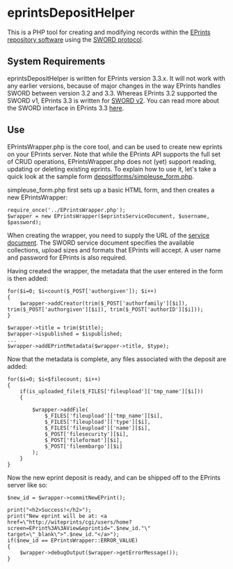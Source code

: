 eprintsDepositHelper
====================

This is a PHP tool for creating and modifying records within the [EPrints repository software](http://www.eprints.org/)
using the [SWORD protocol](http://swordapp.org/).


System Requirements
-------------------

eprintsDepositHelper is written for EPrints version 3.3.x. It will not work with any earlier versions, because of major
changes in the way EPrints handles SWORD between version 3.2 and 3.3. Whereas EPrints 3.2 supported the SWORD v1, EPrints
3.3 is written for [SWORD v2](http://swordapp.org/sword-v2/sword-v2-specifications/). You can read more about the SWORD
interface in EPrints 3.3 [here](http://wiki.eprints.org/w/API:EPrints/Apache/CRUD).


Use
---

EPrintsWrapper.php is the core tool, and can be used to create new eprints on your EPrints server. Note that while the
EPrints API supports the full set of CRUD operations, EPrintsWrapper.php does not (yet) support reading, updating or
deleting existing eprints. To explain how to use it, let's take a quick look at the sample form [depositforms/simpleuse_form.php](https://github.com/davidfkane/eprintsDepositHelper/blob/master/depositforms/simpleuse_form.php).

simpleuse_form.php first sets up a basic HTML form, and then creates a new EPrintsWrapper:

```
require_once('../EPrintsWrapper.php');
$wrapper = new EPrintsWrapper($eprintsServiceDocument, $username, $password);
```

When creating the wrapper, you need to supply the URL of the [service document](http://swordapp.github.io/SWORDv2-Profile/SWORDProfile.html#protocoloperations_retreivingservicedocument). The SWORD service document specifies the available collections, upload sizes and formats that
EPrints will accept. A user name and password for EPrints is also required.

Having created the wrapper, the metadata that the user entered in the form is then added:

```
for($i=0; $i<count($_POST['authorgiven']); $i++)
{
    $wrapper->addCreator(trim($_POST['authorfamily'][$i]), trim($_POST['authorgiven'][$i]), trim($_POST['authorID'][$i]));
}

$wrapper->title = trim($title);
$wrapper->ispublished = $ispublished;
...
$wrapper->addEPrintMetadata($wrapper->title, $type);
```

Now that the metadata is complete, any files associated with the deposit are added:

```
for($i=0; $i<$filecount; $i++)
{
    if(is_uploaded_file($_FILES['fileupload']['tmp_name'][$i]))
    {
       
        $wrapper->addFile(
            $_FILES['fileupload']['tmp_name'][$i],
            $_FILES['fileupload']['type'][$i],
            $_FILES['fileupload']['name'][$i],
            $_POST['filesecurity'][$i],
            $_POST['fileformat'][$i],
            $_POST['fileembargo'][$i]
        );
    }
}
```

Now the new eprint deposit is ready, and can be shipped off to the EPrints server like so:

```
$new_id = $wrapper->commitNewEPrint();
    
print("<h2>Success!</h2>");
print("New eprint will be at: <a href=\"http://witeprints/cgi/users/home?screen=EPrint%3A%3AView&eprintid=".$new_id."\" target=\"_blank\">".$new_id."</a>");
if($new_id == EPrintsWrapper::ERROR_VALUE)
{
    $wrapper->debugOutput($wrapper->getErrorMessage());
}
```

